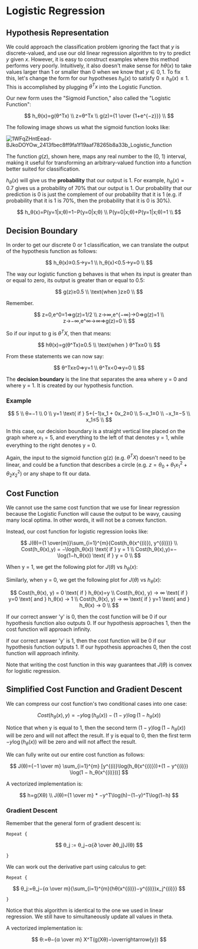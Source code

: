 # Logistic Regression

## Hypothesis Representation

We could approach the classification problem ignoring the fact that $y$ is
discrete-valued, and use our old linear regression algorithm to try to predict
$y$ given $x$. However, it is easy to construct examples where this method
performs very poorly. Intuitively, it also doesn't make sense for
$hθ(x)$ to take values larger than 1 or smaller than 0 when we know
that $y ∈ {0, 1}$. To fix this, let's change the form for our hypotheses
$h_θ(x)$ to satisfy $0≤h_θ(x)≤1$. This is accomplished by plugging
$θ^Tx$ into the Logistic Function.

Our new form uses the "Sigmoid Function," also called the "Logistic Function":

$$
h_θ(x)=g(θ^Tx) \\
z=θ^Tx \\
g(z)={1 \over {1+e^{−z}}} \\
$$

The following image shows us what the sigmoid function looks like:

![1WFqZHntEead-BJkoDOYOw_2413fbec8ff9fa1f19aaf78265b8a33b_Logistic_function](https://github.com/liangcorp/machine_learning_rust/assets/2737157/d9d35e7b-1cc1-42c1-9cea-9b58975bd892)

The function $g(z)$, shown here, maps any real number to the (0, 1) interval,
making it useful for transforming an arbitrary-valued function into a function
better suited for classification.

$h_θ(x)$ will give us the **probability** that our output is 1.
For example, $h_θ(x)=0.7$ gives us a probability of 70% that our output is 1.
Our probability that our prediction is 0 is just the complement of our
probability that it is 1 (e.g. if probability that it is 1 is 70%, then
the probability that it is 0 is 30%).

$$
h_θ(x)=P(y=1|x;θ)=1−P(y=0|x;θ) \\
P(y=0|x;θ)+P(y=1|x;θ)=1 \\
$$

## Decision Boundary

In order to get our discrete 0 or 1 classification, we can translate the output
of the hypothesis function as follows:

$$
h_θ(x)≥0.5→y=1 \\
h_θ(x)<0.5→y=0 \\
$$

The way our logistic function g behaves is that when its input is greater than
or equal to zero, its output is greater than or equal to 0.5:

$$
g(z)≥0.5 \\
\text{when }z≥0 \\
$$

Remember.

$$
z=0,e^0=1⇒g(z)=1/2 \\
z→∞,e^{−∞}→0⇒g(z)=1 \\
z→−∞,e^∞→∞⇒g(z)=0 \\
$$

So if our input to g is $θ^TX$, then that means:

$$
hθ(x)=g(θ^Tx)≥0.5 \\
\text{when } θ^Tx≥0 \\
$$

From these statements we can now say:

$$
θ^Tx≥0⇒y=1 \\
θ^Tx<0⇒y=0 \\
$$

The **decision boundary** is the line that separates the area where y = 0 and
where y = 1. It is created by our hypothesis function.

### Example

$$
5 \\
θ=−1 \\
0 \\
y=1 \text{ if } 5+(−1)x_1 + 0x_2≥0 \\
5−x_1≥0 \\
−x_1≥−5 \\
x_1≤5 \\
$$

In this case, our decision boundary is a straight vertical line placed on the
graph where $x_1=5$, and everything to the left of that denotes y = 1, while
everything to the right denotes y = 0.

Again, the input to the sigmoid function g(z) (e.g. $θ^TX$) doesn't need to
be linear, and could be a function that describes a
circle (e.g. $z=θ_0+θ_1x_1^2+θ_2x^2_2$) or any shape to fit our data.

## Cost Function

We cannot use the same cost function that we use for linear regression because
the Logistic Function will cause the output to be wavy, causing many local
optima. In other words, it will not be a convex function.

Instead, our cost function for logistic regression looks like:

$$
J(θ)={1 \over{m}}\sum_{i=1}^{m}{Cost(h_θ(x^{(i)}), y^{(i)})} \\
Cost(h_θ(x),y) = −\log(h_θ(x)) \text{    if } y = 1 \\
Cost(h_θ(x),y)=−\log(1−h_θ(x)) \text{    if } y = 0 \\
$$

When y = 1, we get the following plot for $J(θ)$ vs $h_θ(x)$:

Similarly, when y = 0, we get the following plot for $J(θ)$ vs $h_θ(x)$:

$$
Cost(h_θ(x), y) = 0 \text{ if } h_θ(x)=y \\
Cost(h_θ(x), y) → ∞ \text{ if } y=0 \text{ and } h_θ(x) → 1 \\
Cost(h_θ(x), y) → ∞ \text{ if } y=1 \text{ and } h_θ(x) → 0 \\
$$

If our correct answer 'y' is 0, then the cost function will be 0 if our
hypothesis function also outputs 0. If our hypothesis approaches 1, then the
cost function will approach infinity.

If our correct answer 'y' is 1, then the cost function will be 0 if our
hypothesis function outputs 1. If our hypothesis approaches 0, then the cost
function will approach infinity.

Note that writing the cost function in this way guarantees that $J(θ)$ is convex
for logistic regression.

## Simplified Cost Function and Gradient Descent

We can compress our cost function's two conditional cases into one case:

$$
Cost(h_θ(x),y) = −y \log(h_θ(x)) − (1 − y) \log(1 − h_θ(x))
$$

Notice that when y is equal to 1, then the second term $(1 − y) \log(1 − h_θ(x))$
will be zero and will not affect the result. If y is equal to 0, then the first
term $− y \log(h_θ(x))$ will be zero and will not affect the result.

We can fully write out our entire cost function as follows:

$$
J(θ)={−1 \over m} \sum_{i=1}^{m} [y^{(i)}\log(h_θ(x^{(i)}))+(1 − y^{(i)})
\log(1 − h_θ(x^{(i)}))]
$$

A vectorized implementation is:

$$
h=g(Xθ) \\
J(θ)={1 \over m} * −y^T\log(h)−(1−y)^T\log(1−h)
$$

### Gradient Descent

Remember that the general form of gradient descent is:

`Repeat {`

$$
θ_j := θ_j−α{∂ \over ∂θ_j}J(θ)
$$

`}`

We can work out the derivative part using calculus to get:

`Repeat {`

$$
θ_j:=θ_j−{α \over m}{\sum_{i=1}^{m}(hθ(x^{(i)})−y^{(i)})x_j^{(i)}}
$$

`}`

Notice that this algorithm is identical to the one we used in linear
regression. We still have to simultaneously update all values in theta.

A vectorized implementation is:

$$
θ:=θ−{α \over m} X^T(g(Xθ)−\overrightarrow{y})
$$
